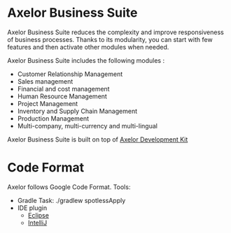 Axelor Business Suite
================================

Axelor Business Suite reduces the complexity and improve responsiveness of business processes. Thanks to its modularity, you can start with few features and  then activate other modules when needed.

Axelor Business Suite includes the following modules :

* Customer Relationship Management
* Sales management
* Financial and cost management
* Human Resource Management
* Project Management
* Inventory and Supply Chain Management
* Production Management
* Multi-company, multi-currency and multi-lingual

Axelor Business Suite is built on top of [Axelor Development Kit](https://github.com/axelor/axelor-development-kit)

Code Format
================================

Axelor follows Google Code Format. 
Tools:
* Gradle Task: ./gradlew spotlessApply
* IDE plugin
	* [Eclipse](https://github.com/google/google-java-format#eclipse)
	* [IntelliJ](https://github.com/google/google-java-format#intellij)

